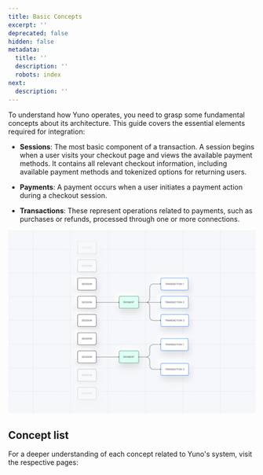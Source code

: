 ```yaml
---
title: Basic Concepts
excerpt: ''
deprecated: false
hidden: false
metadata:
  title: ''
  description: ''
  robots: index
next:
  description: ''
---
```

To understand how Yuno operates, you need to grasp some fundamental concepts about its architecture. This guide covers the essential elements required for integration:

* **Sessions**: The most basic component of a transaction. A session begins when a user visits your checkout page and views the available payment methods. It contains all relevant checkout information, including available payment methods and tokenized options for returning users.

* **Payments**: A payment occurs when a user initiates a payment action during a checkout session.

* **Transactions**: These represent operations related to payments, such as purchases or refunds, processed through one or more connections.

![Transactions and Sessions](https://github.com/writechoiceorg/yuno-images/blob/main/doc/concepts/transactions_sessions.png?raw=true)

## Concept list

For a deeper understanding of each concept related to Yuno's system, visit the respective pages:

<Shelf classname="link_cards_container">
  <YunoCard title="Customers" href="/docs/customers" titleSize="h4" />

  <YunoCard title="Sessions" href="/docs/sessions" titleSize="h4" />

  <YunoCard title="Payments" href="/docs/payments-1" titleSize="h4" />

  <YunoCard title="Transactions" href="/docs/transactions" titleSize="h4" />

  <YunoCard title="Tokens" href="/docs/tokens" titleSize="h4" />

  <YunoCard title="Payment Methods" href="/docs/payment-methods" titleSize="h4" />

  <YunoCard title="Fraud Prevention" href="/docs/fraud" titleSize="h4" />

  <YunoCard title="3DS" href="/docs/3ds-1" titleSize="h4" />
</Shelf>